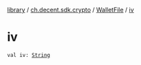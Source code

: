 [library](../../index.md) / [ch.decent.sdk.crypto](../index.md) / [WalletFile](index.md) / [iv](./iv.md)

# iv

`val iv: `[`String`](https://kotlinlang.org/api/latest/jvm/stdlib/kotlin/-string/index.html)